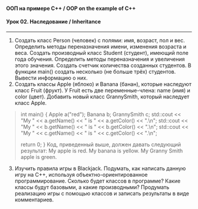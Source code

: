 #### ООП на примере C++ / OOP on the example of C++
#### Урок 02. Наследование / Inheritance

***

1. Создать класс Person (человек) с полями: имя, возраст, пол и вес. Определить методы переназначения имени, изменения возраста и веса. Создать производный класс Student (студент), имеющий поле года обучения. Определить методы переназначения и увеличения этого значения. Создать счетчик количества созданных студентов. В функции main() создать несколько (не больше трёх) студентов. Вывести информацию о них.
2. Создать классы Apple (яблоко) и Banana (банан), которые наследуют класс Fruit (фрукт). У Fruit есть две переменные-члена: name (имя) и color (цвет). Добавить новый класс GrannySmith, который наследует класс Apple.
> int main()
> {
>  Apple a("red");
>  Banana b;
>  GrannySmith c;
>  std::cout << "My " << a.getName() << " is " << a.getColor() << ".\n";
>  std::cout << "My " << b.getName() << " is " << b.getColor() << ".\n";
>  std::cout << "My " << c.getName() << " is " << c.getColor() << ".\n";
>
>  return 0;
> }
Код, приведенный выше, должен давать следующий результат:
> My apple is red.
> My banana is yellow.
> My Granny Smith apple is green.
3. Изучить правила игры в Blackjack. Подумать, как написать данную игру на С++, используя объектно-ориентированное программирование. Сколько будет классов в программе? Какие классы будут базовыми, а какие производными? Продумать реализацию игры с помощью классов и записать результаты в виде комментариев.